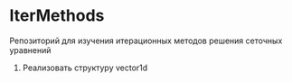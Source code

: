 # IterMethods
Репозиторий для изучения итерационных методов решения сеточных уравнений

1. Реализовать структуру vector1d